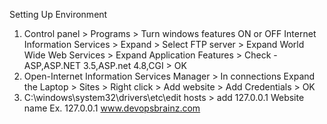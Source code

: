 Setting Up Environment

1.	Control panel > Programs > Turn windows features ON or OFF
Internet Information Services > Expand > Select FTP server >
Expand World Wide Web Services > Expand Application Features > Check -ASP,ASP.NET 3.5,ASP.net 4.8,CGI > OK
2.	Open-Internet Information Services Manager > In connections Expand the Laptop > Sites > Right click > Add website > Add Credentials > OK
3.	C:\windows\system32\drivers\etc\edit hosts > add 127.0.0.1 
Website name
Ex. 127.0.0.1 www.devopsbrainz.com

 
